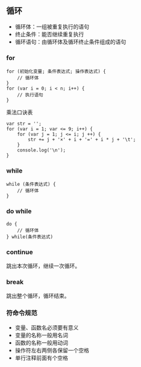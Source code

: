 ## 循环
- 循环体：一组被重复执行的语句
- 终止条件：能否继续重复执行
- 循环语句：由循环体及循环终止条件组成的语句
### for
```
for (初始化变量; 条件表达式; 操作表达式) {
    // 循环体
}
for (var i = 0; i < n; i++) {
    // 执行语句
}
```

乘法口诀表
```
var str = '';
for (var i = 1; var <= 9; i++) {
    for (var j = 1; j <= i; j ++) {
        str += j + '×' + i + '=' + i * j + '\t';
    }
    console.log('\n');
}
```

### while
```
while (条件表达式) {
	// 循环体
}
```

### do while
```
do {
	// 循环体
} while(条件表达式)
```

### continue
跳出本次循环，继续一次循环。

### break
跳出整个循环，循环结束。

### 符命令规范
- 变量、函数名必须要有意义
- 变量的名称一般用名词
- 函数的名称一般用动词
- 操作符左右两侧各保留一个空格
- 单行注释前面有个空格